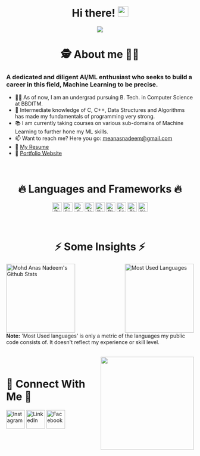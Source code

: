 <h1 align="center"> Hi there! <img src="https://media.giphy.com/media/hvRJCLFzcasrR4ia7z/giphy.gif" width="28"></h1>
<p align="center">
  <a href="https://github.com/DenverCoder1/readme-typing-svg"><img src="https://readme-typing-svg.herokuapp.com?font=Square+Peg&size=40&duration=3500&color=ED6434FF&center=true&multiline=true&width=500&height=120&lines=I'm+Anas+-+aka+Mr00Magician.;Appreciate+you+visiting+my+profile!;+"></a>
</p>

<h1 align="center">
  🕵️‍ About me 🕵️‍♀️
</h1>
   
### A dedicated and diligent AI/ML enthusiast who seeks to build a career in this field, Machine Learning to be precise.
   - 👨‍🎓 As of now, I am an undergrad pursuing B. Tech. in Computer Science at BBDITM.<br>
   - 💪 Intermediate knowledge of C, C++, Data Structures and Algorithms has made my fundamentals of programming very strong.<br>
   - 📚 I am currently taking courses on various sub-domains of Machine Learning to further hone my ML skills.<br>
   - 📫 Want to reach me? Here you go: meanasnadeem@gmail.com<br>
   - 📝 [My Resume](https://drive.google.com/file/d/1F23UuKEp9Iw1kJGKiZsa0iOx3xRC6VQz/view?usp=sharing)
   - 🔗 [Portfolio Website](https://me-anas-nadeem.carrd.co)

<br>
<h1 align="center">
  🔥 Languages and Frameworks 🔥
</h1>
  
<p align="center">
  <code><img title="Python" height="25" src="https://user-images.githubusercontent.com/92143521/166102826-59081947-8e61-4e41-87d6-58ef893f0187.svg"></code>
  <code><img title="C++" height="25" src="https://user-images.githubusercontent.com/92143521/166102850-b0da9773-6241-4551-856e-c5a135818196.svg"></code>
  <code><img title="C" height="25" src="https://user-images.githubusercontent.com/92143521/166102707-57a594dd-90a1-46be-9ac8-1f2e101a62d4.svg"></code>
  <code><img title="Java" height="25" src="https://user-images.githubusercontent.com/92143521/166102864-8500ba32-01fc-4141-ae14-f060ec53134d.svg"></code>
  <code><img title="Numpy" height="25" src="https://user-images.githubusercontent.com/92143521/166102882-247d10ab-630d-4094-aa19-7a20ae643acf.svg"></code>
  <code><img title="Pandas" height="25" src="https://user-images.githubusercontent.com/92143521/166102932-b65a7471-2829-4fe5-b678-3d25b01161a7.svg"></code>
  <code><img title="Scikit-Learn" height="25" src="https://user-images.githubusercontent.com/92143521/166103273-ef6e48ae-46c0-4cd5-9b77-e7f38c410d36.svg"></code>
  <code><img title="Tensorflow" height="25" src="https://user-images.githubusercontent.com/92143521/166102903-d5771bcb-fd60-4c9e-8245-705ca349b649.svg"></code>
  <code><img title="Keras" height="25" src="https://user-images.githubusercontent.com/92143521/166103282-7ff5072f-ce13-40c5-a327-43070e85012f.svg"></code>
</p>

<br>
<h1 align="center">
  ⚡ Some Insights ⚡
</h1>

<a href="https://github.com/anuraghazra/github-readme-stats"><img alt="Mohd Anas Nadeem's Github Stats" src="https://denvercoder1-github-readme-stats.vercel.app/api/?username=Mr00Magician&show_icons=true&count_private=true&theme=react&hide_border=true&bg_color=1F222E&title_color=F85D7F&icon_color=F8D866" height="185" align = "left"/></a>
  
<a href="https://github.com/anuraghazra/github-readme-stats"><img alt="Most Used Languages" src="https://github-readme-stats.vercel.app/api/top-langs/?username=Mr00Magician&langs_count=8&layout=compact&theme=react&hide_border=true&bg_color=1F222E&title_color=F85D7F&icon_color=F8D866&hide=Jupyter%20Notebook&langs_count=10&layout=compact" height="185" align = "right"/></a>
</p>
<br clear = "both">
<b>Note:</b> 'Most Used languages' is only a metric of the languages my public code consists of. It doesn't reflect my experience or skill level.
<br clear = "both">
<br>
<p>
  <img src="https://user-images.githubusercontent.com/92143521/166063280-cf94e1f0-b8f4-4698-a1d5-04b5c71c28ba.gif"
       height="250"
       align="right">
</p> 
<br clear = "left">

# 🤝 Connect With Me 🤝

<a href="https://www.instagram.com/i_am_mr_magician/?hl=en"><img width="50px" alt="Instagram" title="Instagram" src="https://user-images.githubusercontent.com/92143521/166066659-5f48c103-2b78-4665-a1b3-ed4cd7adf80c.png"/></a>
<a href="https://www.linkedin.com/in/meanasnadeem/"><img width="50px" alt="LinkedIn" title="LinkedIn" src="https://user-images.githubusercontent.com/92143521/166066764-878db0ca-3c79-4477-b17d-4ef2378f70d5.png"/></a>
<a href="https://www.facebook.com/anas.nadeem.9638/"><img width="50px" alt="Facebook" title="Facebook" src="https://user-images.githubusercontent.com/92143521/166066747-e26ed910-06bb-408f-96e3-03cdf5353ba1.png"/></a>

